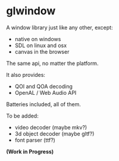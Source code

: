 # glwindow

A window library just like any other, except:

- native on windows
- SDL on linux and osx
- canvas in the browser

The same api, no matter the platform.

It also provides:

- QOI and QOA decoding
- OpenAL / Web Audio API

Batteries included, all of them.

To be added:

- video decoder (maybe mkv?)
- 3d object decoder (maybe gltf?)
- font parser (ttf?)

**(Work in Progress)**

